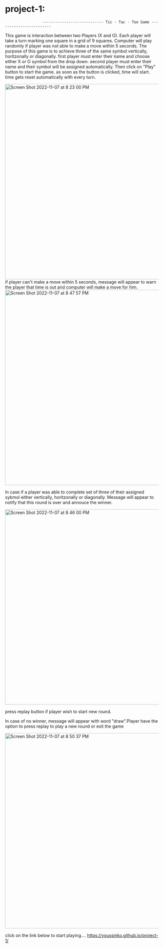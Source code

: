 # project-1:
                     ---------------------------- Tic - Tac - Toe Game ------------------------

This game is interaction between two Players (X and O). 
Each player will take a turn marking one square in a grid of 9 squares.
Computer will play randomly if player was not able to make a move within 5 seconds.
The purpose of this game is to achieve three of the same symbol vertically, horitzonally or diagonally.
first player must enter their name and choose either X or O symbol from the drop down.
second player must enter their name and their symbol will be assigned automatically.
Then click on "Play" button to start the game.
as soon as the button is clicked, time will start.
time gets reset automatically with every turn.

<img width="638" alt="Screen Shot 2022-11-07 at 8 23 00 PM" src="https://user-images.githubusercontent.com/113655954/200452086-e0d1d65e-d412-4f19-bf3a-2e1db1521cbc.png">
if player can't make a move within 5 seconds, message will appear to warn the player that time is out and computer will make a move for him.

<img width="638" alt="Screen Shot 2022-11-07 at 8 47 57 PM" src="https://user-images.githubusercontent.com/113655954/200453947-3e38fd71-dffb-4a5b-8b3d-c84e75113e65.png">

In case if a player was able to complete set of three of their assigned sybmol either vertically, horitzonally or diagonally. Message will appear to notify that this round is over and annouce the winner. 

<img width="638" alt="Screen Shot 2022-11-07 at 8 46 00 PM" src="https://user-images.githubusercontent.com/113655954/200453720-f87cbf10-a6d6-43d2-9db2-a19b9d9575c7.png">

press replay button if player wish to start new round.

In case of no winner, message will appear with word "draw".Player have the option to press replay to play a new round or exit the game

<img width="638" alt="Screen Shot 2022-11-07 at 8 50 37 PM" src="https://user-images.githubusercontent.com/113655954/200454228-bd172653-fbd9-4e77-b232-cbd83e615f38.png">


click on the link below to start playing....
https://youssinko.github.io/project-1/

